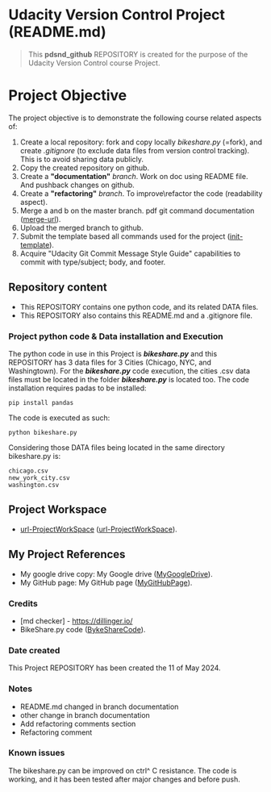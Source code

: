 # Udacity Version Control Project (README.md)
> This **pdsnd_github** REPOSITORY is created for the purpose of the Udacity Version Control course Project.

# Project Objective
The project objective is to demonstrate the following course related aspects of:
1. Create a local repository:
fork and copy locally _bikeshare.py_ (=fork), and create _.gitignore_ (to exclude data files from version control tracking). This is to avoid sharing data publicly.
2. Copy the created repository on github.
3. Create a **"documentation"** _branch_. Work on doc using README file. And pushback changes on github.
4. Create a **"refactoring"** _branch_. To improve\refactor the code (readability aspect).
5. Merge a and b on the master branch. pdf git command documentation ([merge-url]).
6. Upload the merged branch to github.
7. Submit the template based all commands used for the project ([init-template]).
8. Acquire "Udacity Git Commit Message Style Guide" capabilities to commit with type/subject; body, and footer.

## Repository content
* This REPOSITORY contains one python code, and its related DATA files.
* This REPOSITORY also contains this README.md and a .gitignore file.

### Project python code & Data installation and Execution
The python code in use in this Project is **_bikeshare.py_** and this REPOSITORY has 3 data files for 3 Cities (Chicago, NYC, and Washingtown). For the **_bikeshare.py_** code execution, the cities .csv data files must be located in the folder **_bikeshare.py_** is located too.
The code installation requires padas to be installed:
```
pip install pandas
```
The code is executed as such:
```
python bikeshare.py
```
Considering those DATA files being located in the same directory bikeshare.py is:
```
chicago.csv
new_york_city.csv
washington.csv
```

## Project Workspace
* [url-ProjectWorkSpace] ([url-ProjectWorkSpace]).

## My Project References
* My google drive copy: My Google drive ([MyGoogleDrive]).
* My GitHub page: My GitHub page ([MyGitHubPage]).

### Credits
* [md checker] - https://dillinger.io/
* BikeShare.py code ([BykeShareCode]).

[merge-url]: <https://video.udacity-data.com/topher/2020/March/5e7cf0be_git-commands-documentation/git-commands-documentation.pdf>
[init-template]: <https://docs.google.com/document/d/1DoNBEQJyGHi0qAWpMpQM9lU9_VKh8ubdOY2BmKdvZcc/copy>
[MyGoogleDrive]: <https://docs.google.com/document/d/1a0LnRPdQLsbfQNYX6TbFlB4Ti-DSvleTSkquP6ZZEbc/edit#heading=h.oe92ef9ki98r>
[MyGitHubPage]: <https://github.com/philippedehoux>
[url-ProjectWorkSpace]: <https://help.github.com/articles/connecting-to-github-with-ssh/>
[BykeShareCode]: <https://github.com/m23sawant/US-Bikeshare-Data/blob/master/bikeshare.py>

### Date created
This Project REPOSITORY has been created the 11 of May 2024.

### Notes
* README.md changed in branch documentation
* other change in branch documentation
* Add refactoring comments section
* Refactoring comment

### Known issues
The bikeshare.py can be improved on ctrl^ C resistance.
The code is working, and it has been tested after major changes and before push.
